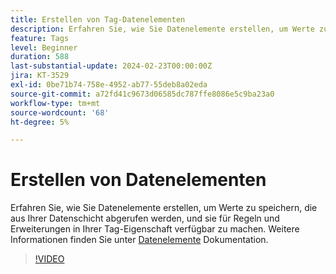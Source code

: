 ```yaml
---
title: Erstellen von Tag-Datenelementen
description: Erfahren Sie, wie Sie Datenelemente erstellen, um Werte zu speichern, die aus Ihrer Datenschicht abgerufen werden, und sie für Regeln und Erweiterungen in Ihrer Tag-Eigenschaft verfügbar zu machen.
feature: Tags
level: Beginner
duration: 588
last-substantial-update: 2024-02-23T00:00:00Z
jira: KT-3529
exl-id: 0be71b74-758e-4952-ab77-55deb8a02eda
source-git-commit: a72fd41c9673d06585dc787ffe8086e5c9ba23a0
workflow-type: tm+mt
source-wordcount: '68'
ht-degree: 5%

---
```


# Erstellen von Datenelementen

Erfahren Sie, wie Sie Datenelemente erstellen, um Werte zu speichern, die aus Ihrer Datenschicht abgerufen werden, und sie für Regeln und Erweiterungen in Ihrer Tag-Eigenschaft verfügbar zu machen. Weitere Informationen finden Sie unter [Datenelemente](https://experienceleague.adobe.com/docs/experience-platform/tags/ui/data-elements.html?lang=de) Dokumentation.

>[!VIDEO](https://video.tv.adobe.com/v/28733/?learn=on)
